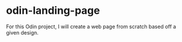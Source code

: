 # odin-landing-page

For this Odin project, I will create a web page from scratch based off a given design.